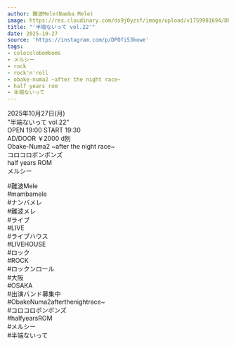 ```yaml
---
author: 難波Mele(Namba Mele)
image: https://res.cloudinary.com/ds9j0yzsf/image/upload/v1759901694/DPOfi53kowe.jpg
title: "'半端ないって vol.22'"
date: 2025-10-27
source: 'https://instagram.com/p/DPOfi53kowe'
tags:
- colocolobomboms
- メルシー
- rock
- rock'n'roll
- obake-numa2 ~after the night race~
- half years rom
- 半端ないって
---
```

2025年10月27日(月)<br>
"半端ないって vol.22"<br>
OPEN 19:00 START 19:30<br>
AD/DOOR ￥2000 d別<br>
Obake-Numa2 ~after the night race~<br>
コロコロボンボンズ<br>
half years ROM<br>
メルシー

#難波Mele<br>
#mambamele<br>
#ナンバメレ<br>
#難波メレ<br>
#ライブ<br>
#LIVE<br>
#ライブハウス<br>
#LIVEHOUSE<br>
#ロック<br>
#ROCK<br>
#ロックンロール<br>
#大阪<br>
#OSAKA<br>
#出演バンド募集中<br>
#ObakeNuma2afterthenightrace~<br>
#コロコロボンボンズ<br>
#halfyearsROM<br>
#メルシー<br>
#半端ないって
